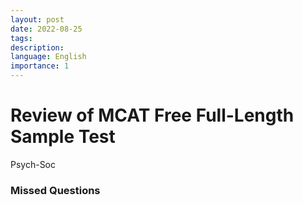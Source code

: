 ```yaml
---
layout: post
date: 2022-08-25
tags: 
description: 
language: English
importance: 1
---
```


# Review of MCAT Free Full-Length Sample Test

Psych-Soc

### Missed Questions
